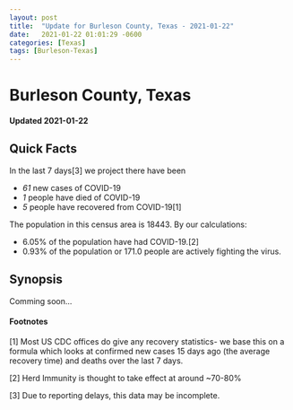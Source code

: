```yaml
---
layout: post
title:  "Update for Burleson County, Texas - 2021-01-22"
date:   2021-01-22 01:01:29 -0600
categories: [Texas]
tags: [Burleson-Texas]
---
```


# Burleson County, Texas
#### Updated 2021-01-22

## Quick Facts

In the last 7 days[3] we project there have been
- *61* new cases of COVID-19
- *1* people have died of COVID-19
- *5* people have recovered from COVID-19[1]

The population in this census area is 18443. By our calculations:
- 6.05% of the population have had COVID-19.[2]
- 0.93% of the population or 171.0 people are actively fighting the virus.

## Synopsis

Comming soon...


#### Footnotes

[1] Most US CDC offices do give any recovery statistics- we base this on a formula which looks at confirmed new cases
15 days ago (the average recovery time) and deaths over the last 7 days.

[2] Herd Immunity is thought to take effect at around ~70-80%

[3] Due to reporting delays, this data may be incomplete.
 
    